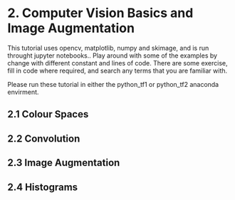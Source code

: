 # 2. Computer Vision Basics and Image Augmentation
This tutorial uses opencv, matplotlib, numpy and skimage, and is run throught jupyter notebooks..
Play around with some of the examples by change with different constant and lines of code. 
There are some exercise, fill in code where required, and search any terms that you are familiar with.

Please run these tutorial in either the python_tf1 or python_tf2 anaconda envirment.
## 2.1 Colour Spaces

## 2.2 Convolution

## 2.3 Image Augmentation

## 2.4 Histograms


